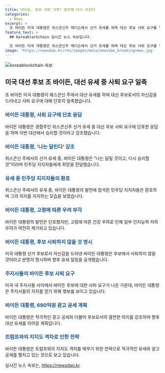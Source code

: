 ```yaml
---
title: 바이든, 후보 사퇴 거부! 완주해 다시 이긴다
categories:
  - News
excerpt: >
  조 바이든 미국 대통령은 위스콘신주 매디슨에서 선거 유세를 하며 대선 후보 사퇴 요구를 일축하고, 끝까지 완주해 이길 것이라고 장담했다. 논란과 압박 속에서 바이든은 자신의 의지를 분명히 했지만, 그의 고령과 인지 능력에 대한 우려가 여전히 존재한다. 바이든은 민주당전당대회를 앞두고 후보 자진사퇴 가능성을 배제하며 확고한 의지를 보였지만, 민주당 내에서는 후보 사퇴 주장이 제기되며 압박이 가중되고 있다. 690억원 광고 공세를 예고하고, 지지율을 회복하기 위해 모든 경합주를 방문할 계획이다. 
feature_text: >
  ## koreablockchain 실시간 뉴스 속보입니다.

  조 바이든 미국 대통령은 위스콘신주 매디슨에서 선거 유세를 하며 대선 후보 사퇴 요구를 일축하고, 끝까지 완주해 이길 것이라고 장담했다. 논란과 압박 속에서 바이든은 자신의 의지를 분명히 했지만, 그의 고령과 인지 능력에 대한 우려가 여전히 존재한다. 바이든은 민주당전당대회를 앞두고 후보 자진사퇴 가능성을 배제하며 확고한 의지를 보였지만, 민주당 내에서는 후보 사퇴 주장이 제기되며 압박이 가중되고 있다. 690억원 광고 공세를 예고하고, 지지율을 회복하기 위해 모든 경합주를 방문할 계획이다. 
image: 'https://newsdao.kr/res/images/meta/newsdao_breakingnews.jpg'
---
```


<p><img src="https://newsdao.kr/res/images/meta/newsdao_breakingnews.jpg" alt="koreablockchain 속보" /></p>

<h2 data-ke-size="size26">미국 대선 후보 조 바이든, 대선 유세 중 사퇴 요구 일축</h2>

<p data-ke-size="size16">조 바이든 미국 대통령이 웨스콘신 주에서 대선 유세를 하며 대선 후보로서의 자신감을 드러내고 사퇴 요구에 대해 단호히 일축했습니다.</p>

<h3><b><span style="color: #1a5490;">바이든 대통령, 사퇴 요구에 단호 응답</span></b></h3>

<p data-ke-size="size16">바이든 대통령은 경합주인 위스콘신주 선거 유세 중 대선 후보 사퇴 요구에 단호한 응답을 하며 이번 대선에서 승리할 것이라고 강조했습니다.</p>

<h3><b><span style="color: #1a5490;">바이든 대통령, ‘나는 달린다’ 강조</span></b></h3>

<p data-ke-size="size16">위스콘신 주에서의 선거 유세 중, 바이든 대통령은 “나는 달릴 것이고, 다시 승리할 것”이라며 민주당 지지자들에게 희망을 전달했습니다.</p>

<h3><b><span style="color: #1a5490;">유세 중 민주당 지지자들의 환호</span></b></h3>

<p data-ke-size="size16">위스콘신 주에서의 유세 중, 바이든 대통령의 발언에 참석한 민주당 지지자들은 환호하며 그의 의지를 지지하는 모습을 보였습니다.</p>

<h3><b><span style="color: #1a5490;">바이든 대통령, 고령에 따른 우려 부각</span></b></h3>

<p data-ke-size="size16">바이든 대통령의 발언은 단호했지만, 고령에 따른 건강 우려로 인해 일부 인지능력 저하 우려가 여전히 제기되고 있습니다.</p>

<h3><b><span style="color: #1a5490;">바이든 대통령, 후보 사퇴하지 않을 것 명시</span></b></h3>

<p data-ke-size="size16">미국 대통령 선거 후보로서 자신감을 드러낸 바이든 대통령은 후보에서 사퇴하지 않을 것이라고 분명히 명시하며 향후 유세 일정을 공개했습니다.</p>

<h3><b><span style="color: #1a5490;">주지사들의 바이든 후보 사퇴 요구</span></b></h3>

<p data-ke-size="size16">미국 내 주지사들 사이에서 바이든 후보에 대한 사퇴 요구가 나온 가운데, 바이든 대통령은 주지사들의 지지를 얻기 위해 행보를 보이고 있습니다.</p>

<h3><b><span style="color: #1a5490;">바이든 대통령, 690억원 광고 공세 계획</span></b></h3>

<p data-ke-size="size16">바이든 대통령은 적극적인 광고 공세와 더불어 후보로서의 결연한 의지를 강조하며 향후 대선 유세를 이어갈 계획입니다.</p>

<h3><b><span style="color: #1a5490;">트럼프와의 지지도 격차로 인한 전략</span></b></h3>

<p data-ke-size="size16">바이든 대통령은 트럼프와의 지지도 격차를 메꾸기 위한 전략으로 적극적인 유세와 광고 공세를 펼치고 있는 것으로 보고 있습니다.</p>
실시간 뉴스 속보는, <a href="https://newsdao.kr" rel="dofollow">https://newsdao.kr</a>


